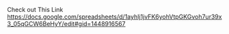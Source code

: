 Check out This Link 
https://docs.google.com/spreadsheets/d/1ayhIj1jvFK6yohVtpGKGvoh7ur39x3_05qGCW6BeHyY/edit#gid=1448916567

